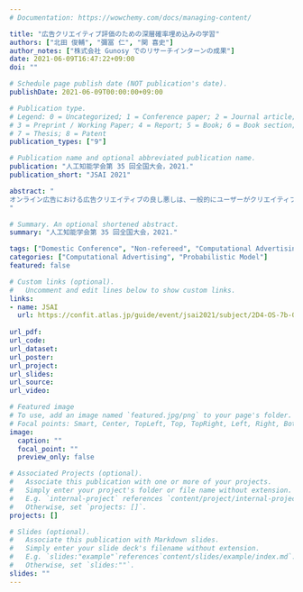 ```yaml
---
# Documentation: https://wowchemy.com/docs/managing-content/

title: "広告クリエイティブ評価のための深層確率埋め込みの学習"
authors: ["北田 俊輔", "彌冨 仁", "関 喜史"]
author_notes: ["株式会社 Gunosy でのリサーチインターンの成果"]
date: 2021-06-09T16:47:22+09:00
doi: ""

# Schedule page publish date (NOT publication's date).
publishDate: 2021-06-09T00:00:00+09:00

# Publication type.
# Legend: 0 = Uncategorized; 1 = Conference paper; 2 = Journal article;
# 3 = Preprint / Working Paper; 4 = Report; 5 = Book; 6 = Book section;
# 7 = Thesis; 8 = Patent
publication_types: ["9"]

# Publication name and optional abbreviated publication name.
publication: "人工知能学会第 35 回全国大会，2021."
publication_short: "JSAI 2021"

abstract: "
オンライン広告における広告クリエイティブの良し悪しは、一般的にユーザーがクリエイティブをクリックし、商品が購入される等の行動が起きる割合で評価できると考えられる。一方、そのようなユーザー行動は非常にノイズが多く不確実性が高い。また広告キャンペーンや広告大賞の潜在的な魅力等に左右される。本論文では、広告クリエイティブの評価のために、確率的広告クリエイティブ埋め込みを学習し、キャンペーン内の各広告クリエイティブを潜在空間のガウス分布として表現する新たな方法を提案する。我々の確率的埋め込みは、不確実性の高いユーザーの行動やキャンペーンに関連する複数の広告クリエイティブから適切な評価を実現する特徴を捉えることが可能である。 我々は株式会社 Gunosy が提供した実際の 20 万件の広告クリエイティブを使用して評価を実施した。確率的埋め込みにより、テキストエンコーダー（LSTM、BERT など）に関係なく、広告クリエイティブの配信パフォーマンスを正確にキャプチャできることを確認した。さらに、我々の提案は最先端モデルである BERT を使用することにより、小さな不確実性で予測を実現することを確認した。
"

# Summary. An optional shortened abstract.
summary: "人工知能学会第 35 回全国大会，2021."

tags: ["Domestic Conference", "Non-refereed", "Computational Advertising", "Gunosy"]
categories: ["Computational Advertising", "Probabilistic Model"]
featured: false

# Custom links (optional).
#   Uncomment and edit lines below to show custom links.
links:
- name: JSAI
  url: https://confit.atlas.jp/guide/event/jsai2021/subject/2D4-OS-7b-02/tables
  
url_pdf:
url_code:
url_dataset:
url_poster:
url_project:
url_slides:
url_source:
url_video:

# Featured image
# To use, add an image named `featured.jpg/png` to your page's folder. 
# Focal points: Smart, Center, TopLeft, Top, TopRight, Left, Right, BottomLeft, Bottom, BottomRight.
image:
  caption: ""
  focal_point: ""
  preview_only: false

# Associated Projects (optional).
#   Associate this publication with one or more of your projects.
#   Simply enter your project's folder or file name without extension.
#   E.g. `internal-project` references `content/project/internal-project/index.md`.
#   Otherwise, set `projects: []`.
projects: []

# Slides (optional).
#   Associate this publication with Markdown slides.
#   Simply enter your slide deck's filename without extension.
#   E.g. `slides:"example"`references`content/slides/example/index.md`.
#   Otherwise, set `slides:""`.
slides: ""
---
```


